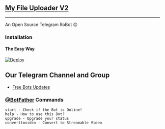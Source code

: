 ## [My File Uploader V2](https://telegram.dog/url_uploader_v2_bot)
---

An Open Source Telegram RoBot  😍

### Installation

#### The Easy Way

[![Deploy](https://www.herokucdn.com/deploy/button.svg)](https://www.heroku.com/deploy?template=https://github.com/freecontent/Convert-2-Video/tree/patch-8)

## Our Telegram Channel and Group

* [Free Bots Updates](https://telegram.dog/TG_FreeBots_Support)


### [@BotFather](https://telegram.dog/BotFather) Commands

```
start - Check if the Bot is Online!
help - How to use this Bot?
upgrade - Upgrade your status
converttovideo - Convert to Streamable Video
```

